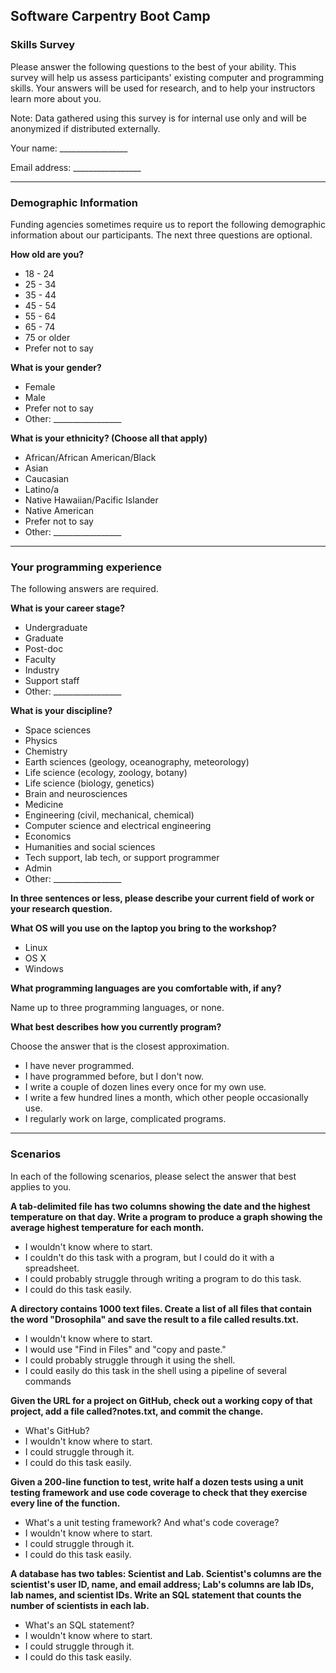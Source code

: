 ## Software Carpentry Boot Camp
### Skills Survey

Please answer the following questions to the best of your ability. This survey will help us assess participants' existing computer and programming skills. Your answers will be used for research, and to help your instructors learn more about you.

Note: Data gathered using this survey is for internal use only and will be anonymized if distributed externally.

Your name:  _________________

Email address: _________________

-----

### Demographic Information

Funding agencies sometimes require us to report the following demographic
information about our participants.  The next three questions are optional.

**How old are you?**
 * 18 - 24
 * 25 - 34
 * 35 - 44
 * 45 - 54
 * 55 - 64
 * 65 - 74
 * 75 or older
 * Prefer not to say
 
**What is your gender?**
 * Female
 * Male
 * Prefer not to say
 * Other: _________________
 
**What is your ethnicity? (Choose all that apply)**
 * African/African American/Black
 * Asian
 * Caucasian
 * Latino/a
 * Native Hawaiian/Pacific Islander
 * Native American
 * Prefer not to say
 * Other: _________________
 
-----

### Your programming experience
The following answers are required.
 
**What is your career stage?**
 * Undergraduate
 * Graduate
 * Post-doc
 * Faculty
 * Industry
 * Support staff
 * Other: _________________
 
**What is your discipline?**
 * Space sciences
 * Physics
 * Chemistry
 * Earth sciences (geology, oceanography, meteorology)
 * Life science (ecology, zoology, botany)
 * Life science (biology, genetics)
 * Brain and neurosciences
 * Medicine
 * Engineering (civil, mechanical, chemical)
 * Computer science and electrical engineering
 * Economics
 * Humanities and social sciences
 * Tech support, lab tech, or support programmer
 * Admin
 * Other: _________________

**In three sentences or less, please describe your current field of work or your research question.**

**What OS will you use on the laptop you bring to the workshop?**
 * Linux
 * OS X
 * Windows
 
**What programming languages are you comfortable with, if any?**

Name up to three programming languages, or none.

**What best describes how you currently program?**

Choose the answer that is the closest approximation.
 * I have never programmed.
 * I have programmed before, but I don't now.
 * I write a couple of dozen lines every once for my own use.
 * I write a few hundred lines a month, which other people occasionally use.
 * I regularly work on large, complicated programs.
 
 -----
 
### Scenarios

In each of the following scenarios, please select the answer that best applies to you.
 
**A tab-delimited file has two columns showing the date and the highest temperature on that day. Write a program to produce a graph showing the average highest temperature for each month.**
 * I wouldn't know where to start.
 * I couldn't do this task with a program, but I could do it with a spreadsheet.
 * I could probably struggle through writing a program to do this task.
 * I could do this task easily.

**A directory contains 1000 text files. Create a list of all files that contain the word "Drosophila" and save the result to a file called results.txt.**
 * I wouldn't know where to start.
 * I would use "Find in Files" and "copy and paste."
 * I could probably struggle through it using the shell.
 * I could easily do this task in the shell using a pipeline of several commands

**Given the URL for a project on GitHub, check out a working copy of that project, add a file called?notes.txt, and commit the change.**
 * What's GitHub?
 * I wouldn't know where to start.
 * I could struggle through it.
 * I could do this task easily.

**Given a 200-line function to test, write half a dozen tests using a unit testing framework and use code coverage to check that they exercise every line of the function.**
 * What's a unit testing framework? And what's code coverage?
 * I wouldn't know where to start.
 * I could struggle through it.
 * I could do this task easily.

**A database has two tables: Scientist and Lab. Scientist's columns are the scientist's user ID, name, and email address; Lab's columns are lab IDs, lab names, and scientist IDs. Write an SQL statement that counts the number of scientists in each lab.**
 * What's an SQL statement?
 * I wouldn't know where to start.
 * I could struggle through it.
 * I could do this task easily.

 
 
 
 
 
 
 